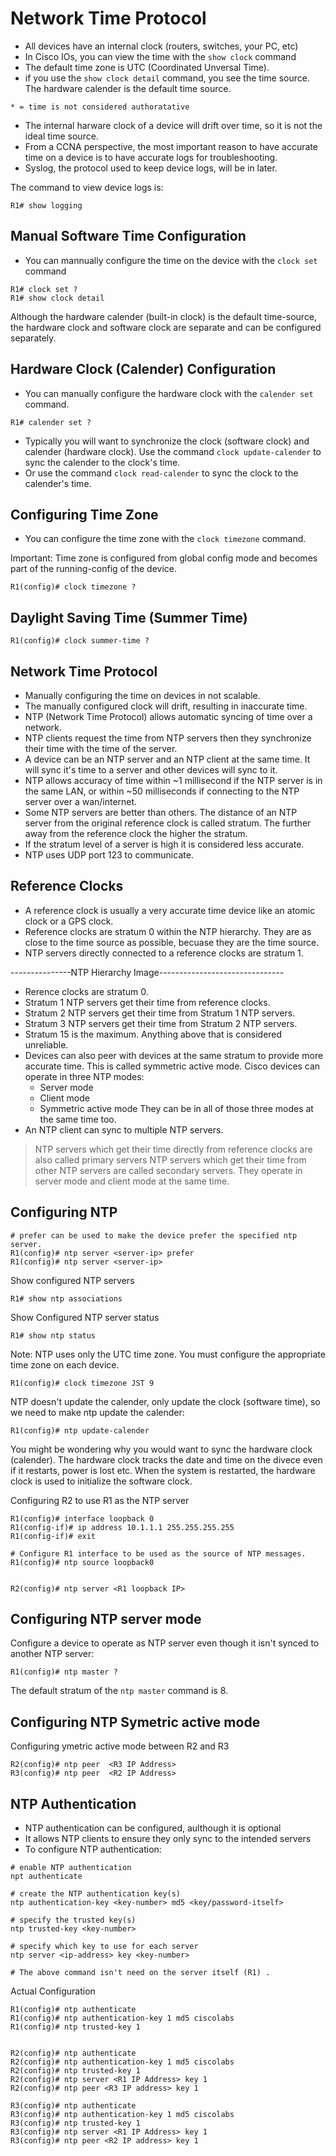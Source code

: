 # Network Time Protocol
- All devices have an internal clock (routers, switches, your PC, etc)
- In Cisco IOs, you can view the time with the `show clock` command
- The default time zone is UTC (Coordinated Unversal Time).
- if you use the `show clock detail` command, you see the time source. The hardware calender is the default time source.

```
* = time is not considered authoratative
```
- The internal harware clock of a device will drift over time, so it is not the ideal time source.
- From a CCNA perspective, the most important reason to have accurate time on a device is to have accurate logs for troubleshooting.
- Syslog, the protocol used to keep device logs, will be in later.

The command to view device logs is:
```
R1# show logging 
```

## Manual Software Time Configuration
- You can mannually configure the time on the device with the `clock set` command

```
R1# clock set ?
R1# show clock detail
```

Although the hardware calender (built-in clock) is the default time-source, the hardware clock and software clock are separate and can be configured separately.

## Hardware Clock (Calender) Configuration
- You can manually configure the hardware clock with the `calender set` command.
```
R1# calender set ?
```

- Typically you will want to synchronize the clock (software clock) and calender (hardware clock). Use the command `clock update-calender` to sync the calender to the clock's time.
- Or use the command `clock read-calender` to sync the clock to the calender's time.

## Configuring Time Zone
- You can configure the time zone with the `clock timezone` command.

Important: Time zone is configured from global config mode and becomes part of the running-config of the device.

```
R1(config)# clock timezone ?
```

## Daylight Saving Time (Summer Time)
```
R1(config)# clock summer-time ?
```

## Network Time Protocol
- Manually configuring the time on devices in not scalable.
- The manually configured clock will drift, resulting in inaccurate time.
- NTP (Network Time Protocol) allows automatic syncing of time over a network.
- NTP clients request the time from NTP servers then they synchronize their time with the time of the server.
- A device can be an NTP server and an NTP client at the same time. It will sync it's time to a server and other devices will sync to it. 
- NTP allows accuracy of time within ~1 millisecond if the NTP server is in the same LAN, or within ~50 milliseconds if connecting to the NTP server over a wan/internet.
- Some NTP servers are better than others. The distance of an NTP server from the original reference clock is called stratum. The further away from the reference clock the higher the stratum.
- If the stratum level of a server is high it is considered less accurate. 
- NTP uses UDP port 123 to communicate.

## Reference Clocks
- A reference clock is usually a very accurate time device like an atomic clock or a GPS clock.
- Reference clocks are stratum 0 within the NTP hierarchy. They are as close to the time source as possible, becuase they are the time source.
- NTP servers directly connected to a reference clocks are stratum 1.

---------------NTP Hierarchy Image-------------------------------

- Rerence clocks are stratum 0.
- Stratum 1 NTP servers get their time from reference clocks. 
- Stratum 2 NTP servers get their time from  Stratum 1 NTP servers.
- Stratum 3 NTP servers get their time from  Stratum 2 NTP servers.
- Stratum 15 is the maximum. Anything above that is considered unreliable.
- Devices can also peer with devices at the same stratum  to provide more accurate time. This is called symmetric active mode. Cisco devices can operate in three NTP modes:
    - Server mode
    - Client mode
    - Symmetric active mode
They can be in all of those three modes at the same time too.
- An NTP client can sync to multiple NTP servers.

> NTP servers which get their time directly from reference clocks are also called primary servers
> NTP servers which get their time from other NTP servers are called secondary servers. They operate in server mode and client mode at the same time.

## Configuring NTP

```
# prefer can be used to make the device prefer the specified ntp server.
R1(config)# ntp server <server-ip> prefer
R1(config)# ntp server <server-ip>
```

Show configured NTP servers
```
R1# show ntp associations
```

Show Configured NTP server status
```
R1# show ntp status
```

Note: NTP uses only the UTC time zone. You must configure the appropriate time zone on each device.

```
R1(config)# clock timezone JST 9
```

NTP doesn't update the calender, only update the clock (software time), so we need to make ntp update the calender:
```
R1(config)# ntp update-calender
```

You might be wondering why you would want to sync the hardware clock (calender). The hardware clock tracks the date and time on the divece even if it restarts, power is lost etc. When the system is restarted, the hardware clock is used to initialize the software clock.

Configuring R2 to use R1 as the NTP server
```
R1(config)# interface loopback 0
R1(config-if)# ip address 10.1.1.1 255.255.255.255
R1(config-if)# exit

# Configure R1 interface to be used as the source of NTP messages.
R1(config)# ntp source loopback0


R2(config)# ntp server <R1 loopback IP>
```

## Configuring NTP server mode
Configure a device to operate as NTP server even though it isn't synced to another NTP server:
```
R1(config)# ntp master ?
```
The default stratum of the `ntp master` command is 8.

## Configuring NTP Symetric active mode
Configuring ymetric active mode between R2 and R3

```
R2(config)# ntp peer  <R3 IP Address>
R3(config)# ntp peer  <R2 IP Address>
```

## NTP Authentication
- NTP authentication can be configured, aulthough it is optional
- It allows NTP clients to ensure they only sync to the intended servers
- To configure NTP authentication:

```
# enable NTP authentication
npt authenticate

# create the NTP authentication key(s)
ntp authentication-key <key-number> md5 <key/password-itself>

# specify the trusted key(s)
ntp trusted-key <key-number>

# specify which key to use for each server
ntp server <ip-address> key <key-number>

# The above command isn't need on the server itself (R1) .

```

Actual Configuration
```
R1(config)# ntp authenticate
R1(config)# ntp authentication-key 1 md5 ciscolabs
R1(config)# ntp trusted-key 1


R2(config)# ntp authenticate
R2(config)# ntp authentication-key 1 md5 ciscolabs
R2(config)# ntp trusted-key 1
R2(config)# ntp server <R1 IP Address> key 1
R2(config)# ntp peer <R3 IP address> key 1

R3(config)# ntp authenticate
R3(config)# ntp authentication-key 1 md5 ciscolabs
R3(config)# ntp trusted-key 1
R3(config)# ntp server <R1 IP Address> key 1
R3(config)# ntp peer <R2 IP address> key 1

```
